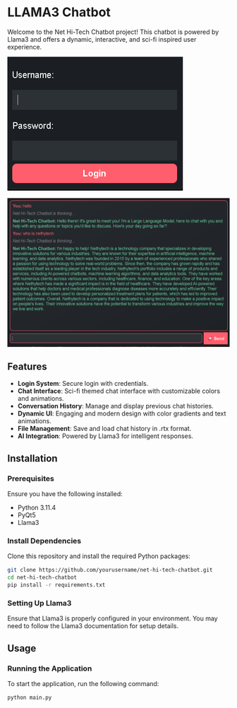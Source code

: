 # LLAMA3 Chatbot

Welcome to the Net Hi-Tech Chatbot project! This chatbot is powered by Llama3 and offers a dynamic, interactive, and sci-fi inspired user experience.


![Screenshort](https://github.com/AnubhavChaturvedi-GitHub/LLAMA3-Chatbot/blob/main/Screenshot%202024-08-11%20132115.png)

![Screenshort](https://github.com/AnubhavChaturvedi-GitHub/LLAMA3-Chatbot/blob/main/Screenshot%202024-08-11%20132203.png)


## Features

- **Login System**: Secure login with credentials.
- **Chat Interface**: Sci-fi themed chat interface with customizable colors and animations.
- **Conversation History**: Manage and display previous chat histories.
- **Dynamic UI**: Engaging and modern design with color gradients and text animations.
- **File Management**: Save and load chat history in .rtx format.
- **AI Integration**: Powered by Llama3 for intelligent responses.

## Installation

### Prerequisites

Ensure you have the following installed:
- Python 3.11.4
- PyQt5
- Llama3

### Install Dependencies

Clone this repository and install the required Python packages:

```bash
git clone https://github.com/yourusername/net-hi-tech-chatbot.git
cd net-hi-tech-chatbot
pip install -r requirements.txt
```

### Setting Up Llama3

Ensure that Llama3 is properly configured in your environment. You may need to follow the Llama3 documentation for setup details.

## Usage

### Running the Application

To start the application, run the following command:

```bash
python main.py
```
